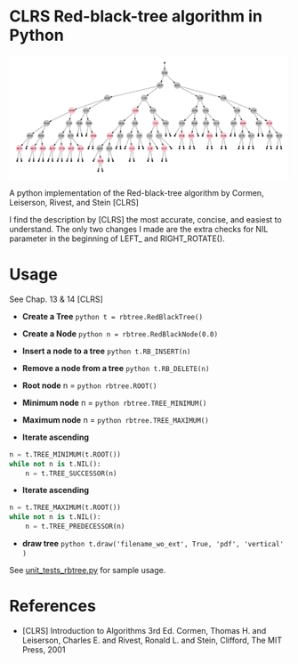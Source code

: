 # CLRS Red-black-tree algorithm in Python

<a href="sample.png"> <img src="sample.png"></a>

A python implementation of the Red-black-tree algorithm by Cormen, Leiserson, Rivest, and Stein [CLRS]

I find the description by [CLRS] the most accurate, concise, and easiest to understand.
The only two changes I made are the extra checks for NIL parameter in the beginning of LEFT_ and RIGHT_ROTATE().

# Usage
See Chap. 13 & 14 [CLRS]

* **Create a Tree** ```python t = rbtree.RedBlackTree()```

* **Create a Node** ```python n = rbtree.RedBlackNode(0.0)```

* **Insert a node to a tree** ```python t.RB_INSERT(n)```

* **Remove a node from a tree** ```python t.RB_DELETE(n)```

* **Root node** n = ```python rbtree.ROOT()```

* **Minimum node** n = ```python rbtree.TREE_MINIMUM()```

* **Maximum node** n = ```python rbtree.TREE_MAXIMUM()```

* **Iterate ascending**

```python
n = t.TREE_MINIMUM(t.ROOT())
while not n is t.NIL():
    n = t.TREE_SUCCESSOR(n)
```

* **Iterate ascending**

```python
n = t.TREE_MAXIMUM(t.ROOT())
while not n is t.NIL():
    n = t.TREE_PREDECESSOR(n)
```

* **draw tree** ```python t.draw('filename_wo_ext', True, 'pdf', 'vertical' )```

See [unit_tests_rbtree.py](unint_tests_rbtree.py) for sample usage.


# References

* [CLRS] Introduction to Algorithms 3rd Ed. Cormen, Thomas H. and Leiserson, Charles E. and Rivest, Ronald L. and Stein, Clifford, The MIT Press, 2001

